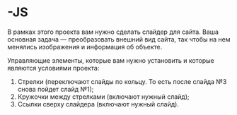 # -JS
В рамках этого проекта вам нужно сделать слайдер для сайта.
Ваша основная задача — преобразовать внешний вид сайта, так чтобы на нем менялись изображения и информация об объекте. 

Управляющие элементы, которые вам нужно установить и которые являются условиями проекта:
1) Стрелки (переключают слайды по кольцу. То есть после слайда №3 снова пойдет слайд №1);
2) Кружочки между стрелками (включают нужный слайд);
3) Ссылки сверху слайдера (включают нужный слайд).
